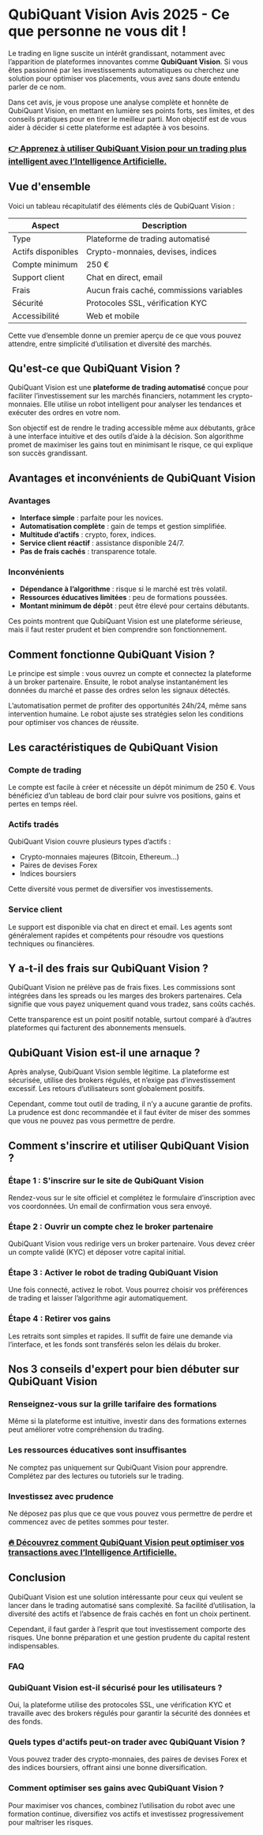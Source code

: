 # QubiQuant Vision Avis 2025 - Ce que personne ne vous dit !
 

Le trading en ligne suscite un intérêt grandissant, notamment avec l’apparition de plateformes innovantes comme **QubiQuant Vision**. Si vous êtes passionné par les investissements automatiques ou cherchez une solution pour optimiser vos placements, vous avez sans doute entendu parler de ce nom. 

Dans cet avis, je vous propose une analyse complète et honnête de QubiQuant Vision, en mettant en lumière ses points forts, ses limites, et des conseils pratiques pour en tirer le meilleur parti. Mon objectif est de vous aider à décider si cette plateforme est adaptée à vos besoins.

### [👉 Apprenez à utiliser QubiQuant Vision pour un trading plus intelligent avec l’Intelligence Artificielle.](https://tinyurl.com/4cepz8tv)
## Vue d'ensemble

Voici un tableau récapitulatif des éléments clés de QubiQuant Vision :

| **Aspect**            | **Description**                         |
|-----------------------|---------------------------------------|
| Type                  | Plateforme de trading automatisé      |
| Actifs disponibles    | Crypto-monnaies, devises, indices      |
| Compte minimum        | 250 €                                 |
| Support client        | Chat en direct, email                  |
| Frais                 | Aucun frais caché, commissions variables |
| Sécurité              | Protocoles SSL, vérification KYC      |
| Accessibilité         | Web et mobile                         |

Cette vue d’ensemble donne un premier aperçu de ce que vous pouvez attendre, entre simplicité d’utilisation et diversité des marchés.

## Qu'est-ce que QubiQuant Vision ?

QubiQuant Vision est une **plateforme de trading automatisé** conçue pour faciliter l’investissement sur les marchés financiers, notamment les crypto-monnaies. Elle utilise un robot intelligent pour analyser les tendances et exécuter des ordres en votre nom.

Son objectif est de rendre le trading accessible même aux débutants, grâce à une interface intuitive et des outils d’aide à la décision. Son algorithme promet de maximiser les gains tout en minimisant le risque, ce qui explique son succès grandissant.

## Avantages et inconvénients de QubiQuant Vision

### Avantages

- **Interface simple** : parfaite pour les novices.
- **Automatisation complète** : gain de temps et gestion simplifiée.
- **Multitude d’actifs** : crypto, forex, indices.
- **Service client réactif** : assistance disponible 24/7.
- **Pas de frais cachés** : transparence totale.

### Inconvénients

- **Dépendance à l’algorithme** : risque si le marché est très volatil.
- **Ressources éducatives limitées** : peu de formations poussées.
- **Montant minimum de dépôt** : peut être élevé pour certains débutants.

Ces points montrent que QubiQuant Vision est une plateforme sérieuse, mais il faut rester prudent et bien comprendre son fonctionnement.

## Comment fonctionne QubiQuant Vision ?

Le principe est simple : vous ouvrez un compte et connectez la plateforme à un broker partenaire. Ensuite, le robot analyse instantanément les données du marché et passe des ordres selon les signaux détectés.

L’automatisation permet de profiter des opportunités 24h/24, même sans intervention humaine. Le robot ajuste ses stratégies selon les conditions pour optimiser vos chances de réussite.

## Les caractéristiques de QubiQuant Vision

### Compte de trading

Le compte est facile à créer et nécessite un dépôt minimum de 250 €. Vous bénéficiez d’un tableau de bord clair pour suivre vos positions, gains et pertes en temps réel.

### Actifs tradés

QubiQuant Vision couvre plusieurs types d’actifs :

- Crypto-monnaies majeures (Bitcoin, Ethereum…)
- Paires de devises Forex
- Indices boursiers

Cette diversité vous permet de diversifier vos investissements.

### Service client

Le support est disponible via chat en direct et email. Les agents sont généralement rapides et compétents pour résoudre vos questions techniques ou financières.

## Y a-t-il des frais sur QubiQuant Vision ?

QubiQuant Vision ne prélève pas de frais fixes. Les commissions sont intégrées dans les spreads ou les marges des brokers partenaires. Cela signifie que vous payez uniquement quand vous tradez, sans coûts cachés.

Cette transparence est un point positif notable, surtout comparé à d’autres plateformes qui facturent des abonnements mensuels.

## QubiQuant Vision est-il une arnaque ?

Après analyse, QubiQuant Vision semble légitime. La plateforme est sécurisée, utilise des brokers régulés, et n’exige pas d’investissement excessif. Les retours d’utilisateurs sont globalement positifs.

Cependant, comme tout outil de trading, il n’y a aucune garantie de profits. La prudence est donc recommandée et il faut éviter de miser des sommes que vous ne pouvez pas vous permettre de perdre.

## Comment s'inscrire et utiliser QubiQuant Vision ?

### Étape 1 : S'inscrire sur le site de QubiQuant Vision

Rendez-vous sur le site officiel et complétez le formulaire d’inscription avec vos coordonnées. Un email de confirmation vous sera envoyé.

### Étape 2 : Ouvrir un compte chez le broker partenaire

QubiQuant Vision vous redirige vers un broker partenaire. Vous devez créer un compte validé (KYC) et déposer votre capital initial.

### Étape 3 : Activer le robot de trading QubiQuant Vision

Une fois connecté, activez le robot. Vous pourrez choisir vos préférences de trading et laisser l’algorithme agir automatiquement.

### Étape 4 : Retirer vos gains

Les retraits sont simples et rapides. Il suffit de faire une demande via l’interface, et les fonds sont transférés selon les délais du broker.

## Nos 3 conseils d'expert pour bien débuter sur QubiQuant Vision

### Renseignez-vous sur la grille tarifaire des formations

Même si la plateforme est intuitive, investir dans des formations externes peut améliorer votre compréhension du trading.

### Les ressources éducatives sont insuffisantes

Ne comptez pas uniquement sur QubiQuant Vision pour apprendre. Complétez par des lectures ou tutoriels sur le trading.

### Investissez avec prudence

Ne déposez pas plus que ce que vous pouvez vous permettre de perdre et commencez avec de petites sommes pour tester.

### [🔥 Découvrez comment QubiQuant Vision peut optimiser vos transactions avec l’Intelligence Artificielle.](https://tinyurl.com/4cepz8tv)
## Conclusion

QubiQuant Vision est une solution intéressante pour ceux qui veulent se lancer dans le trading automatisé sans complexité. Sa facilité d’utilisation, la diversité des actifs et l’absence de frais cachés en font un choix pertinent.

Cependant, il faut garder à l’esprit que tout investissement comporte des risques. Une bonne préparation et une gestion prudente du capital restent indispensables.

### FAQ

### QubiQuant Vision est-il sécurisé pour les utilisateurs ?

Oui, la plateforme utilise des protocoles SSL, une vérification KYC et travaille avec des brokers régulés pour garantir la sécurité des données et des fonds.

### Quels types d'actifs peut-on trader avec QubiQuant Vision ?

Vous pouvez trader des crypto-monnaies, des paires de devises Forex et des indices boursiers, offrant ainsi une bonne diversification.

### Comment optimiser ses gains avec QubiQuant Vision ?

Pour maximiser vos chances, combinez l’utilisation du robot avec une formation continue, diversifiez vos actifs et investissez progressivement pour maîtriser les risques.